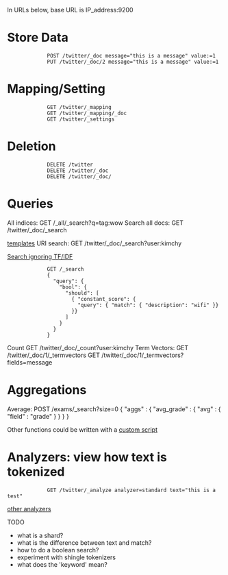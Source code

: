 
In URLs below, base URL is IP_address:9200

# Store Data
                 POST /twitter/_doc message="this is a message" value:=1
                 PUT /twitter/_doc/2 message="this is a message" value:=1

# Mapping/Setting
                 GET /twitter/_mapping
                 GET /twitter/_mapping/_doc
                 GET /twitter/_settings

# Deletion
                 DELETE /twitter
                 DELETE /twitter/_doc
                 DELETE /twitter/_doc/

# Queries
All indices:     GET /_all/_search?q=tag:wow
Search all docs: GET /twitter/_doc/_search

[templates](http://mustache.github.io/mustache.5.html)
URI search:  	 GET /twitter/_doc/_search?user:kimchy

[Search ignoring TF/IDF](https://www.elastic.co/guide/en/elasticsearch/guide/current/ignoring-tfidf.html)

                 GET /_search
                 {
                   "query": {
                     "bool": {
                       "should": [
                         { "constant_score": {
                           "query": { "match": { "description": "wifi" }}
                         }}
                       ]
                     }
                   }
                 }
                 
Count            GET /twitter/_doc/_count?user:kimchy
Term Vectors:    GET /twitter/_doc/1/_termvectors
                 GET /twitter/_doc/1/_termvectors?fields=message

# Aggregations
Average:         POST /exams/_search?size=0
                 {
                     "aggs" : {
                         "avg_grade" : { "avg" : { "field" : "grade" } }
                     }
                 }

Other functions could be written with a [custom script](https://www.elastic.co/guide/en/elasticsearch/reference/current/search-aggregations-metrics-avg-aggregation.html)

# Analyzers: view how text is tokenized
                 GET /twitter/_analyze analyzer=standard text="this is a test"

[other analyzers](https://www.elastic.co/guide/en/elasticsearch/reference/current/analysis-analyzers.html)


TODO 
- what is a shard?
- what is the difference between text and match?
- how to do a boolean search?
- experiment with shingle tokenizers
- what does the 'keyword' mean?


